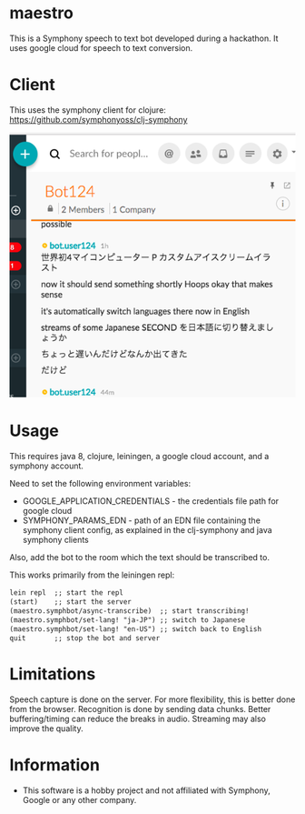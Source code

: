 # maestro
This is a Symphony speech to text bot developed during a hackathon.
It uses google cloud for speech to text conversion.

# Client
This uses the symphony client for clojure: <https://github.com/symphonyoss/clj-symphony>

![Chat session](./symphony-chat.png)

# Usage

This requires java 8, clojure, leiningen, a google cloud account, and a symphony account.

Need to set the following environment variables:

* GOOGLE_APPLICATION_CREDENTIALS - the credentials file path for google cloud
* SYMPHONY_PARAMS_EDN - path of an EDN file containing the symphony client config, as explained in the clj-symphony and java symphony clients

Also, add the bot to the room which the text should be transcribed to.

This works primarily from the leiningen repl:

    lein repl  ;; start the repl
    (start)    ;; start the server
    (maestro.symphbot/async-transcribe)  ;; start transcribing!
    (maestro.symphbot/set-lang! "ja-JP") ;; switch to Japanese
    (maestro.symphbot/set-lang! "en-US") ;; switch back to English
    quit       ;; stop the bot and server


# Limitations
Speech capture is done on the server. For more flexibility, this is better done from the browser.
Recognition is done by sending data chunks. Better buffering/timing can reduce the breaks in audio. Streaming may also improve the quality.

# Information
* This software is a hobby project and not affiliated with Symphony, Google or any other company.
